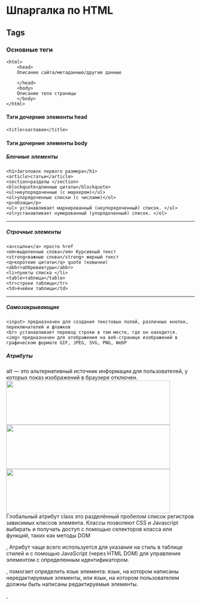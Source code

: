 # Шпаргалка по HTML
## Tags
### Основные теги
```
<html> 
    <head>
    Описание сайта/метаданные/другие данные 
     
    </head>
    <body>
    Описание тела страницы
    </body>
</html>
```
#### Тэги дочерние элементы head
`<title>заглавие</title>`  

#### Тэги дочерние элементы body
##### Блочные элементы
```
<h1>Заголовок первого размера</h1>
<article>статьи</article>
<section>разделы </section>
<blockquote>длинные цитаты</blockquote>
<ul>неупорядоченные (с маркером)</ul>
<ol>упорядоченные списки (с числами)</ol>
<p>абзацы</p>
<ul> устанавливает маркированный (неупорядоченный) список. </ul>
<ol>устанавливает нумерованный (упорядоченный) список. </ol>
```
---
##### Строчные элементы
```
<a>ссылки</a> просто href
<em>выделенные слова</em> Курсивный текст
<strong>важные слова</strong> жирный текст
<q>короткие цитаты</q> quote (ковычки)
<abbr>аббревиатуры</abbr>
<li>пункты списка </li>
<table>таблица</table>
<tr>строки таблицы</tr>
<td>ячейки таблицы</td>
```
---
##### Самозакрывающие
```
<input> предназначен для создания текстовых полей, различных кнопок, переключателей и флажков  
<br> устанавливает перевод строки в том месте, где он находится.  
<img> предназначен для отображения на веб-странице изображений в графическом формате GIF, JPEG, SVG, PNG, WebP  
```
##### Атрибуты
alt — это альтернативный источник информации для пользователей, у которых показ изображений в браузере отключен.
<img src="title.png" width="438" height="118" alt=""> 
<img alt="" height="118" width="438" src="title.png">
<img 
  src="title.png" 
  width="438" height="118" 
  alt="">
 <class>Глобальный атрибут class это разделённый пробелом список регистров зависимых классов элемента. Классы позволяют CSS и Javascript выбирать и получать доступ с помощью селекторов класса или функций, таких как методы DOM 

  , <id>Атрибут чаще всего используется для указания на стиль в таблице стилей и с помощью JavaScript (через HTML DOM) для управления элементом с определенным идентификатором.

  , <lang>помогает определить язык элемента: язык, на котором написаны нередактируемые элементы, или язык, на котором пользователем должны быть написаны редактируемые элементы.

  , <style>содержит объявления стилей CSS, которые могут применяться к элементу.

  , <title> глобальный атрибут содержит текст, представляющий консультативную информацию, относящуюся к элементу, к которому он
 принадлежит.

  <type>позволяет создавать разные части интерфейса и обеспечивать взаимодействие с пользователем.
<input type="button" value="Кнопка">

/images/pic.png >Черта (/) перед адресом говорит о том, что адресация начинается от корня сайта. Ссылка ведёт на файл pic.png, который располагается в папке images. А та в свою очередь размещена в корне сайта.

../help/me.html> Две точки перед именем указывают браузеру перейти на уровень выше в списке папок сайта и там «поискать» в папке help файл с именем me.html.

manual/info.html >Если перед именем папки нет никаких дополнительных символов, вроде точек или черты, то папка размещена внутри текущей папки, а уже в ней находится файл info.html.

<meter>счетчик, измеритель используется для вывода значения в некотором известном диапазоне.

#### CSS

a { /* Ссылки */ }
p { /* Абзацы */ }
ul { /* Неупорядоченные списки */ }
li { /* Пункты списка */ }
HTML                                       Возможные селекторы                                   	Что это значит
<p></p>                                     p                                                         	Каждый <p>
<div class="global"></div>                    div                                                       Каждый <div>
  <ul id="menu">                                  .global                                                Каждый элемент с class=”global”
<ol class="dico">                              div.global                                                  Каждый <div> с class=”global”
  <li>Un cobaye</li>                            	#menu                                                   Только элемент с id=”menu”
  <li>Des cobaux</li>                             li                                                     Каждый <li>
</ol>                                               ol li                                                 Каждый <li> внутри предка <ol>
                                                       .dico li                              Каждый <li> внутри предка с class="dico"
rgba()

Единица цвета rgba() — это rgb(), к которому мы добавляем значение альфа (в диапазоне от 0 до 1 в десятичном значении), она определяет прозрачность цвета:
rgb()

он используют цветовую модель RGB для отображения цветов.

font-size определяет размер текста;

 border-width определяет толщину границ элементов;

 margin определяет пространство между элементами;

 left/right/top/bottom позволяют позиционировать и перемещать элементы.
 
 px для пикселей;

  % для процентов;

   em для определения размера относительно родительского значения font-size.

   rem
Единица rem похожа на em, но вместо зависимости от родительского значения, она опирается на значение корневого элемента, которым является элемент <html>.

em
Например, если у родителя font-size задан как 20px и вы применяете font-size: 0.8em к дочернему элементу, то этот дочерний элемент будет отображать font-size как 16px

<basefont> определял шрифт всего HTML-документа;

<font> определял гарнитуру, цвет и размер текста, который находится внутри; 

<center> выравнивал по центру всё своё содержимое;

<big> увеличивал размер текста;

<strike> отображал текст перечёркнутым.

 ###### Также могли быть использованы несколько атрибутов HTML:
    bgcolor определял цвет фона элемента;
    text определял цвет текста;
    атрибуты margin могли быть использованы для добавления пространства с любой стороны элемента. 

  ##### Формы
  Форма создаётся с помощью элемента <form>, внутри которого могут быть любые необходимые элементы, и характеризуется следующими необязательными параметрами:

    action
    Адрес программы или документа, который обрабатывает данные формы.
##### font-family d css :)
   ###### font-size

Мы уже рассмотрели единицы размера в CSS, которые применяются для задания размера шрифта, среди прочего.

p { font-size: 16px; }

Имейте в виду, что установка размера шрифта 16px не делает каждую букву высотой 16px. Фактический размер каждой буквы зависит от используемого font-family.


###### font-style

Это свойство может сделать ваш текст курсивным:

h2 { font-style: italic; }

Значение по умолчанию — font-style: normal.

Другое возможное значение oblique никогда не используется.


###### font-weight

Это свойство может сделать ваш текст жирным:

h2 { font-weight: bold; }

Значение по умолчанию — font-weight: normal.

###### font-variant

Это свойство превратит ваш текст в капитель:

h2 { font-variant: small-caps; }

Значение по умолчанию — font-variant: normal.

Это не широко используемое свойство.

###### В зависимости от используемого font-family, существует целый ряд насыщенности шрифта, доступных от 100 до 900:
font-weight: 100; /* Тонкий */
font-weight: 200; /* Сверхлёгкий */
font-weight: 300; /* Лёгкий */
font-weight: 400; /* Такой же, как font-weight: normal; */
font-weight: 500; /* Средний */
font-weight: 600; /* Полужирный */
font-weight: 700; /* Такой же, как font-weight: bold; */
font-weight: 800; /* Сверхжирный */
font-weight: 900; /* Ультражирный */

    <bgcolor> определял цвет фона элемента;
    <text> определял цвет текста;
    атрибуты margin могли быть использованы для добавления пространства с любой стороны элемента. 
    
<formtarget>
    Определяет окно или фрейм в которое будет загружаться результат

<formmethod>
 сообщает браузеру, каким методом следует передавать данные формы на сервер. 

##### Атрибуты однострочного текстового поля
 <name>	Имя поля
 <disabled>	Блокирует поле для ввода текста
 <form>	Идентификатор формы для связывания текстового поля с элементом <form>.
 <type>	Для текстового поля
 <maxlength>	Устанавливает максимальное число символов 
 <readonly>	Блокирует поле для ввода текста.
 <size>	Ширина текстового поля, которая определяется числом символов моноширинного шрифта.
 <value>	Начальный текст
 <autocomplete>Введённый ранее текст запоминается браузером и подставляется при следующем вводе.
 <autofocus>Поле получает фокус после загрузки документа.
 <list>	Значение атрибута id элемента <datalist>, для связи с этим элементом.
 <pattern>Шаблон ввода текста.
 <required>Указывает, что поле является обязательным для заполнения.
 <placeholder>Добавляет подсказку, которая исчезает при вводе текста.
 <dirname>Имя переменной, которая отправляется на сервер и автоматически получает значение ltr (для текста слева направо) или rtl (для текста справа налево).
